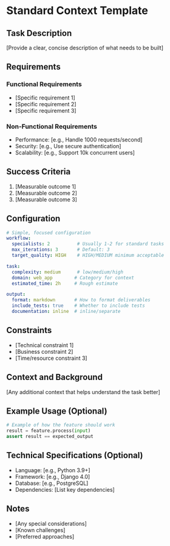 # Standard Context Template

## Task Description
[Provide a clear, concise description of what needs to be built]

## Requirements
### Functional Requirements
- [Specific requirement 1]
- [Specific requirement 2]
- [Specific requirement 3]

### Non-Functional Requirements
- Performance: [e.g., Handle 1000 requests/second]
- Security: [e.g., Use secure authentication]
- Scalability: [e.g., Support 10k concurrent users]

## Success Criteria
1. [Measurable outcome 1]
2. [Measurable outcome 2]
3. [Measurable outcome 3]

## Configuration
```yaml
# Simple, focused configuration
workflow:
  specialists: 2          # Usually 1-2 for standard tasks
  max_iterations: 3       # Default: 3
  target_quality: HIGH    # HIGH/MEDIUM minimum acceptable

task:
  complexity: medium      # low/medium/high
  domain: web_app        # Category for context
  estimated_time: 2h     # Rough estimate

output:
  format: markdown       # How to format deliverables
  include_tests: true    # Whether to include tests
  documentation: inline  # inline/separate
```

## Constraints
- [Technical constraint 1]
- [Business constraint 2]
- [Time/resource constraint 3]

## Context and Background
[Any additional context that helps understand the task better]

## Example Usage (Optional)
```python
# Example of how the feature should work
result = feature.process(input)
assert result == expected_output
```

## Technical Specifications (Optional)
- Language: [e.g., Python 3.9+]
- Framework: [e.g., Django 4.0]
- Database: [e.g., PostgreSQL]
- Dependencies: [List key dependencies]

## Notes
- [Any special considerations]
- [Known challenges]
- [Preferred approaches]